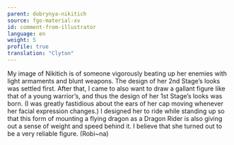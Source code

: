 ```yaml
---
parent: dobrynya-nikitich
source: fgo-material-xv
id: comment-from-illustrator
language: en
weight: 5
profile: true
translation: "Clyton"
---
```


My image of Nikitich is of someone vigorously beating up her enemies with light armaments and blunt weapons. The design of her 2nd Stage’s looks was settled first. After that, I came to also want to draw a gallant figure like that of a young warrior’s, and thus the design of her 1st Stage’s looks was born. (I was greatly fastidious about the ears of her cap moving whenever her facial expression changes.) I designed her to ride while standing up so that this form of mounting a flying dragon as a Dragon Rider is also giving out a sense of weight and speed behind it. I believe that she turned out to be a very reliable figure. (Robi~na)
